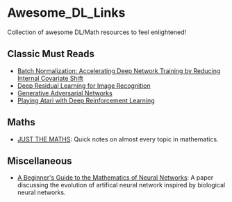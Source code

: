 # Awesome_DL_Links
Collection of awesome DL/Math resources to feel enlightened!

## Classic Must Reads

* [Batch Normalization: Accelerating Deep Network Training by Reducing Internal Covariate Shift](https://arxiv.org/abs/1502.03167)
* [Deep Residual Learning for Image Recognition](https://arxiv.org/abs/1512.03385)
* [Generative Adversarial Networks](https://arxiv.org/abs/1406.2661)
* [Playing Atari with Deep Reinforcement Learning](https://arxiv.org/abs/1312.5602)

## Maths

* [JUST THE MATHS](https://archive.uea.ac.uk/jtm/contents.htm): Quick notes on almost every topic in mathematics.

## Miscellaneous

* [A Beginner's Guide to the Mathematics of Neural Networks](http://citeseerx.ist.psu.edu/viewdoc/download?doi=10.1.1.161.3556&rep=rep1&type=pdf): A paper discussing the evolution of artifical neural network inspired by biological neural networks.

